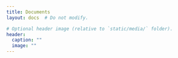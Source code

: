 ```yaml
---
title: Documents
layout: docs  # Do not modify.

# Optional header image (relative to `static/media/` folder).
header:
  caption: ""
  image: ""
---
```


